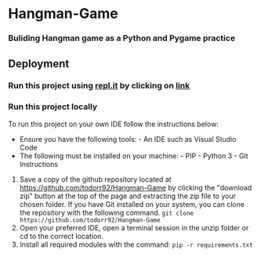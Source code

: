 # Hangman-Game

### Buliding Hangman game as a Python and Pygame practice

## Deployment

### Run this project using [repl.it](https://repl.it/~) by clicking on [link](https://repl.it/@todorr92/Hangman-1#pyproject.toml)

### Run this project locally

To run this project on your own IDE follow the instructions below:

- Ensure you have the following tools: - An IDE such as Visual Studio Code
- The following must be installed on your machine: - PIP - Python 3 - Git
  Instructions

1. Save a copy of the github repository located at https://github.com/todorr92/Hangman-Game by clicking the "download zip" button at the top of the page and extracting the zip file to your chosen folder. If you have Git installed on your system, you can clone the repository with the following command.
   `git clone https://github.com/todorr92/Hangman-Game`
2. Open your preferred IDE, open a terminal session in the unzip folder or cd to the correct location.
3. Install all required modules with the command:
   `pip -r requirements.txt`
